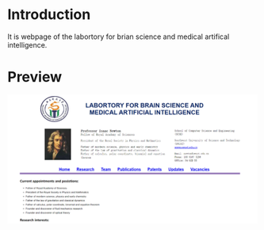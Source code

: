 # Introduction
It is webpage of the labortory for brian science and medical artifical intelligence.

# Preview 
![image](img/preview.jpg)
